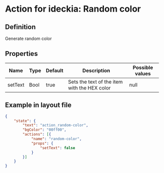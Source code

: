 # Action for ideckia: Random color

## Definition

Generate random color

## Properties

| Name | Type | Default | Description | Possible values |
| ----- |----- | ----- | ----- | ----- |
| setText | Bool | true | Sets the text of the item with the HEX color | null |

## Example in layout file

```json
{
    "state": {
        "text": "action_random-color",
        "bgColor": "00ff00",
        "actions": [{
            "name": "random-color",
            "props": {
                "setText": false
            }
        }]
    }
}
```